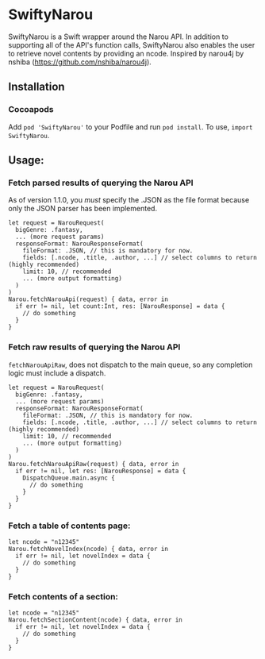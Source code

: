 # SwiftyNarou

SwiftyNarou is a Swift wrapper around the Narou API. In addition to supporting all of the API's function calls, SwiftyNarou also enables the user to retrieve novel contents by providing an ncode. Inspired by narou4j by nshiba (https://github.com/nshiba/narou4j).

## Installation
### Cocoapods
Add `pod 'SwiftyNarou'` to your Podfile and run `pod install`.
To use, `import SwiftyNarou`.

## Usage:
### Fetch parsed results of querying the Narou API
As of version 1.1.0, you _must_ specify the .JSON as the file format because only the JSON parser has been implemented.
```
let request = NarouRequest(
  bigGenre: .fantasy,
  ... (more request params)
  responseFormat: NarouResponseFormat(
    fileFormat: .JSON, // this is mandatory for now.
    fields: [.ncode, .title, .author, ...] // select columns to return (highly recommended)
    limit: 10, // recommended
    ... (more output formatting)
  )
)
Narou.fetchNarouApi(request) { data, error in
  if err != nil, let count:Int, res: [NarouResponse] = data {
    // do something
  }
}
```

### Fetch raw results of querying the Narou API
`fetchNarouApiRaw`, does not dispatch to the main queue, so any completion logic must include a dispatch.
```
let request = NarouRequest(
  bigGenre: .fantasy,
  ... (more request params)
  responseFormat: NarouResponseFormat(
    fileFormat: .JSON, // this is mandatory for now.
    fields: [.ncode, .title, .author, ...] // select columns to return (highly recommended)
    limit: 10, // recommended
    ... (more output formatting)
  )
)
Narou.fetchNarouApiRaw(request) { data, error in
  if err != nil, let res: [NarouResponse] = data {
    DispatchQueue.main.async {
      // do something
    }
  }
}
```

### Fetch a table of contents page:
```
let ncode = "n12345"
Narou.fetchNovelIndex(ncode) { data, error in
  if err != nil, let novelIndex = data {
    // do something
  }
}
```

### Fetch contents of a section:
```
let ncode = "n12345"
Narou.fetchSectionContent(ncode) { data, error in
  if err != nil, let novelIndex = data {
    // do something
  }
}
```
